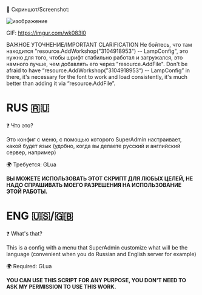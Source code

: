 📸 Скриншот/Screenshot:

![изображение](https://github.com/nightlight1337/LampConfig/assets/141338158/0c5a0981-59ff-4ada-a701-0c3b09284155)

GIF: https://imgur.com/wk083l0

ВАЖНОЕ УТОЧНЕНИЕ/IMPORTANT CLARIFICATION
Не бойтесь, что там находится "resource.AddWorkshop("3104918953") -- LampConfig", это нужно для того, чтобы шрифт стабильно работал и загружался, это намного лучше, чем добавлять его через "resource.AddFile".
Don't be afraid to have “resource.AddWorkshop(”3104918953“) -- LampConfig” in there, it's necessary for the font to work and load consistently, it's much better than adding it via “resource.AddFile”.

RUS 🇷🇺
=
❓ Что это?

Это конфиг с меню, с помощью которого SuperAdmin настраивает, какой будет язык (удобно, когда вы делаете русский и английский сервер, например)


🌍 Требуется:
GLua

**ВЫ МОЖЕТЕ ИСПОЛЬЗОВАТЬ ЭТОТ СКРИПТ ДЛЯ ЛЮБЫХ ЦЕЛЕЙ, НЕ НАДО СПРАШИВАТЬ МОЕГО РАЗРЕШЕНИЯ НА ИСПОЛЬЗОВАНИЕ ЭТОЙ РАБОТЫ.**


ENG 🇺🇸/🇬🇧
=
❓ What's that?

This is a config with a menu that SuperAdmin customize what will be the language (convenient when you do Russian and English server for example)


🌍 Required:
GLua

**YOU CAN USE THIS SCRIPT FOR ANY PURPOSE, YOU DON'T NEED TO ASK MY PERMISSION TO USE THIS WORK.**
